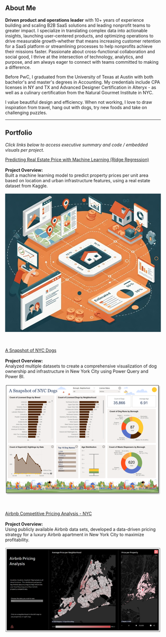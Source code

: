 ## About Me

<b>Driven product and operations leader</b> with 10+ years of experience building and scaling B2B SaaS solutions and leading nonprofit teams to greater impact. I specialize in translating complex data into actionable insights, launching user-centered products, and optimizing operations to drive measurable growth-whether that means increasing customer retention for a SaaS platform or streamlining processes to help nonprofits achieve their missions faster. Passionate about cross-functional collaboration and social good, I thrive at the intersection of technology, analytics, and purpose, and am always eager to connect with teams committed to making a difference.

Before PwC, I graduated from the University of Texas at Austin with both bachelor's and master's degrees in Accounting. My credentials include CPA licenses in NY and TX and Advanced Designer Certification in Alteryx - as well as a culinary certification from the Natural Gourmet Institute in NYC.

I value beautiful design and efficiency. When not working, I love to draw inspiration from travel, hang out with dogs, try new foods and take on challenging puzzles.

---

## Portfolio 

_Click links below to access executive summary and code / embedded visuals per project._

[Predicting Real Estate Price with Machine Learning (Ridge Regression)](/projects/real_estate.md)
<br><br>**Project Overview:**
<br>Built a machine learning model to predict property prices per unit area based on location and urban infrastructure features, using a real estate dataset from Kaggle.
<br><br><img src="images/realestateimage.jpg?raw=true"/>


<br><br>
[A Snapshot of NYC Dogs](/projects/a_snapshot_of_nyc_dogs.md)
<br><br>**Project Overview:**
<br>Analyzed multiple datasets to create a comprehensive visualization of dog ownership and infrastructure in New York City using Power Query and Power BI.
<br><br><img src="images/nycdogsscreenshot.png?raw=true"/>


<br><br>
[Airbnb Competitive Pricing Analysis - NYC](/projects/airbnb.md)
<br><br>**Project Overview:**
<br>Using publicly available Airbnb data sets, developed a data-driven pricing strategy for a luxury Airbnb apartment in New York City to maximize profitability.
<br><br><img src="images/airbnb_screenshot.png?raw=true"/>

